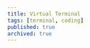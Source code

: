 ```yaml
---
title: Virtual Terminal
tags: [terminal, coding]
published: true
archived: true
---
```

<script type="text/javascript" src="/assets/js/virt-term.js"/>